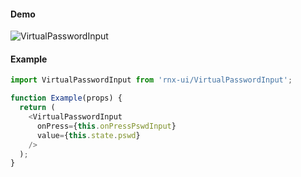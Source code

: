 #### Demo

![VirtualPasswordInput](http://wx1.sinaimg.cn/mw690/4c8b519dly1fbztgvfczlg20ho0wghdv.gif)

#### Example

```JavaScript
import VirtualPasswordInput from 'rnx-ui/VirtualPasswordInput';

function Example(props) {
  return (
    <VirtualPasswordInput
      onPress={this.onPressPswdInput}
      value={this.state.pswd}
    />
  );
}
```

